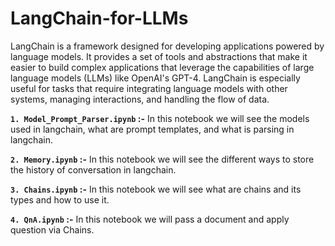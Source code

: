 # LangChain-for-LLMs
LangChain is a framework designed for developing applications powered by language models. It provides a set of tools and abstractions that make it easier to build complex applications that leverage the capabilities of large language models (LLMs) like OpenAI's GPT-4. LangChain is especially useful for tasks that require integrating language models with other systems, managing interactions, and handling the flow of data.

**`1. Model_Prompt_Parser.ipynb` :-** In this notebook we will see the models used in langchain, what are prompt templates, and what is parsing in langchain.

**`2. Memory.ipynb` :-** In this notebook we will see the different ways to store the history of conversation in langchain.

**`3. Chains.ipynb` :-** In this notebook we will see what are chains and its types and how to use it.

**`4. QnA.ipynb` :-** In this notebook we will pass a document and apply question via Chains.
